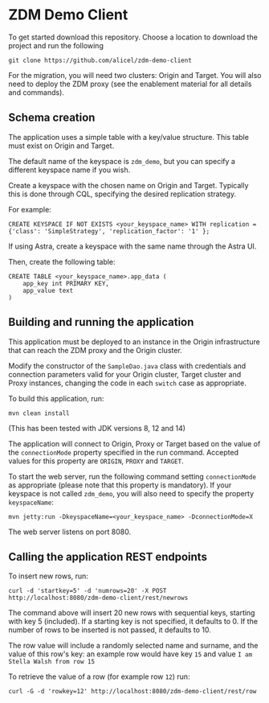 ZDM Demo Client
========================

To get started download this repository. Choose a location to download the project and run the following
```
git clone https://github.com/alicel/zdm-demo-client
```

For the migration, you will need two clusters: Origin and Target. 
You will also need to deploy the ZDM proxy (see the enablement material for all details and commands).

Schema creation
---
The application uses a simple table with a key/value structure. This table must exist on Origin and Target.

The default name of the keyspace is `zdm_demo`, but you can specify a different keyspace name if you wish.

Create a keyspace with the chosen name on Origin and Target. 
Typically this is done through CQL, specifying the desired replication strategy. 

For example:
```
CREATE KEYSPACE IF NOT EXISTS <your_keyspace_name> WITH replication = {'class': 'SimpleStrategy', 'replication_factor': '1' };
```

If using Astra, create a keyspace with the same name through the Astra UI.

Then, create the following table:
```
CREATE TABLE <your_keyspace_name>.app_data (
    app_key int PRIMARY KEY,
    app_value text
)
```

Building and running the application
-----
This application must be deployed to an instance in the Origin infrastructure that can reach the ZDM proxy and the Origin cluster.

Modify the constructor of the `SampleDao.java` class with credentials and connection parameters valid for your Origin cluster, 
Target cluster and Proxy instances, changing the code in each `switch` case as appropriate.

To build this application, run: 
	
	mvn clean install

(This has been tested with JDK versions 8, 12 and 14)

The application will connect to Origin, Proxy or Target based on the value of the `connectionMode` property specified in the run command.
Accepted values for this property are `ORIGIN`, `PROXY` and `TARGET`.

To start the web server, run the following command setting `connectionMode` as appropriate (please note that this property is mandatory). 
If your keyspace is not called `zdm_demo`, you will also need to specify the property `keyspaceName`:

	mvn jetty:run -DkeyspaceName=<your_keyspace_name> -DconnectionMode=X

The web server listens on port 8080.

Calling the application REST endpoints
----
To insert new rows, run:

	curl -d 'startkey=5' -d 'numrows=20' -X POST http://localhost:8080/zdm-demo-client/rest/newrows

The command above will insert 20 new rows with sequential keys, starting with key 5 (included). If a starting key is not specified, it defaults to 0. If the number of rows to be inserted is not passed, it defaults to 10.

The row value will include a randomly selected name and surname, and the value of this row's key: an example row would have 
key `15` and value `I am Stella Walsh from row 15` 

To retrieve the value of a row (for example row `12`) run:

    curl -G -d 'rowkey=12' http://localhost:8080/zdm-demo-client/rest/row 

    
